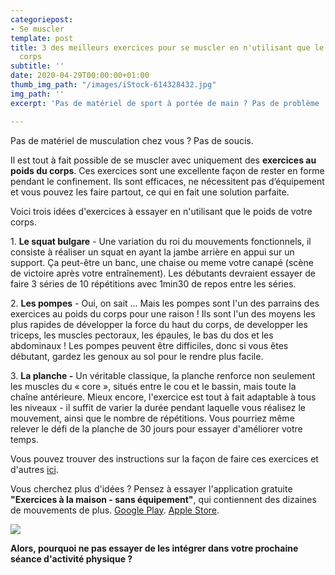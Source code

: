```yaml
---
categoriepost:
- Se muscler
template: post
title: 3 des meilleurs exercices pour se muscler en n'utilisant que le poids de votre
  corps
subtitle: ''
date: 2020-04-29T00:00:00+01:00
thumb_img_path: "/images/iStock-614328432.jpg"
img_path: ''
excerpt: 'Pas de matériel de sport à portée de main ? Pas de problème ! '

---
```

Pas de matériel de musculation chez vous ? Pas de soucis. 

Il est tout à fait possible de se muscler avec uniquement des **exercices au poids du corps**. Ces exercices sont une excellente façon de rester en forme pendant le confinement. Ils sont efficaces, ne nécessitent pas d’équipement et vous pouvez les faire partout, ce qui en fait une solution parfaite. 

Voici trois idées d'exercices à essayer en n'utilisant que le poids de votre corps. 

1\. **Le squat bulgare** - Une variation du roi du mouvements fonctionnels, il consiste à réaliser un squat en ayant la jambe arrière en appui sur un support. Ça peut-être un banc, une chaise ou meme votre canapé (scène de victoire après votre entraînement). Les débutants devraient essayer de faire 3 séries de 10 répétitions avec 1min30 de repos entre les séries. 

2\. **Les pompes** - Oui, on sait ... Mais les pompes sont l'un des parrains des exercices au poids du corps pour une raison ! Ils sont l'un des moyens les plus rapides de développer la force du haut du corps, de developper les triceps, les muscles pectoraux, les épaules, le bas du dos et les abdominaux ! Les pompes peuvent être difficiles, donc si vous êtes débutant, gardez les genoux au sol pour le rendre plus facile. 

3\. **La planche -** Un véritable classique, la planche renforce non seulement les muscles du « core », situés entre le cou et le bassin, mais toute la chaîne antérieure. Mieux encore, l'exercice est tout à fait adaptable à tous les niveaux - il suffit de varier la durée pendant laquelle vous réalisez le mouvement, ainsi que le nombre de répétitions. Vous pourriez même relever le défi de la planche de 30 jours pour essayer d'améliorer votre temps. 

Vous pouvez trouver des instructions sur la façon de faire ces exercices et d'autres [ici](https://www.ownsport.fr/blog/exercices-de-musculation-sans-materiel/). 

Vous cherchez plus d'idées ? Pensez à essayer l'application gratuite **"Exercices à la maison - sans équipement"**, qui contiennent des dizaines de mouvements de plus. [Google Play](https://play.google.com/store/apps/details?id=homeworkout.homeworkouts.noequipment&hl=fr). [Apple Store](https://apps.apple.com/fr/app/entra%C3%AEnement-%C3%A0-la-maison/id1313192037). 

![](/images/Capture-5.PNG)

**Alors, pourquoi ne pas essayer de les intégrer dans votre prochaine séance d'activité physique ?**